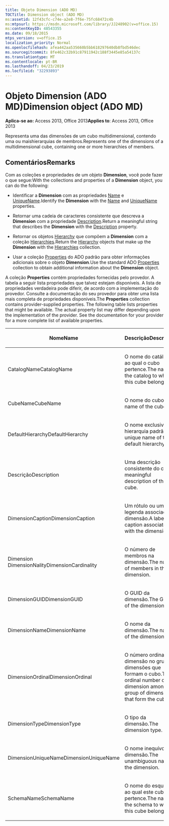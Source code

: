 ```yaml
---
title: Objeto Dimension (ADO MD)
TOCTitle: Dimension object (ADO MD)
ms:assetid: 12f43cfc-c74e-a2e8-7f6e-75fc68472c4b
ms:mtpsurl: https://msdn.microsoft.com/library/JJ248902(v=office.15)
ms:contentKeyID: 48543355
ms.date: 09/18/2015
mtps_version: v=office.15
localization_priority: Normal
ms.openlocfilehash: afea442aa535660b5bb618297640db8fbd546dec
ms.sourcegitcommit: 8fe462c32b91c87911942c188f3445e85a54137c
ms.translationtype: MT
ms.contentlocale: pt-BR
ms.lasthandoff: 04/23/2019
ms.locfileid: "32293893"
---
```

# <a name="dimension-object-ado-md"></a><span data-ttu-id="77e1b-102">Objeto Dimension (ADO MD)</span><span class="sxs-lookup"><span data-stu-id="77e1b-102">Dimension object (ADO MD)</span></span>


<span data-ttu-id="77e1b-103">**Aplica-se ao:** Access 2013, Office 2013</span><span class="sxs-lookup"><span data-stu-id="77e1b-103">**Applies to**: Access 2013, Office 2013</span></span>

<span data-ttu-id="77e1b-104">Representa uma das dimensões de um cubo multidimensional, contendo uma ou maishierarquias de membros.</span><span class="sxs-lookup"><span data-stu-id="77e1b-104">Represents one of the dimensions of a multidimensional cube, containing one or more hierarchies of members.</span></span>

## <a name="remarks"></a><span data-ttu-id="77e1b-105">Comentários</span><span class="sxs-lookup"><span data-stu-id="77e1b-105">Remarks</span></span>

<span data-ttu-id="77e1b-106">Com as coleções e propriedades de um objeto **Dimension**, você pode fazer o que segue:</span><span class="sxs-lookup"><span data-stu-id="77e1b-106">With the collections and properties of a **Dimension** object, you can do the following:</span></span>

  - <span data-ttu-id="77e1b-107">Identificar a **Dimension** com as propriedades [Name](name-property-ado-md.md) e [UniqueName](uniquename-property-ado-md.md).</span><span class="sxs-lookup"><span data-stu-id="77e1b-107">Identify the **Dimension** with the [Name](name-property-ado-md.md) and [UniqueName](uniquename-property-ado-md.md) properties.</span></span>

  - <span data-ttu-id="77e1b-108">Retornar uma cadeia de caracteres consistente que descreva a **Dimension** com a propriedade [Description](description-property-ado-md.md).</span><span class="sxs-lookup"><span data-stu-id="77e1b-108">Return a meaningful string that describes the **Dimension** with the [Description](description-property-ado-md.md) property.</span></span>

  - <span data-ttu-id="77e1b-109">Retornar os objetos [Hierarchy](hierarchy-object-ado-md.md) que compõem a **Dimension** com a coleção [Hierarchies](hierarchies-collection-ado-md.md).</span><span class="sxs-lookup"><span data-stu-id="77e1b-109">Return the [Hierarchy](hierarchy-object-ado-md.md) objects that make up the **Dimension** with the [Hierarchies](hierarchies-collection-ado-md.md) collection.</span></span>

  - <span data-ttu-id="77e1b-110">Usar a coleção [Properties](properties-collection-ado.md) do ADO padrão para obter informações adicionais sobre o objeto **Dimension**.</span><span class="sxs-lookup"><span data-stu-id="77e1b-110">Use the standard ADO [Properties](properties-collection-ado.md) collection to obtain additional information about the **Dimension** object.</span></span>

<span data-ttu-id="77e1b-p101">A coleção **Properties** contém propriedades fornecidas pelo provedor. A tabela a seguir lista propriedades que talvez estejam disponíveis. A lista de propriedades verdadeira pode diferir, de acordo com a implementação do provedor. Consulte a documentação do seu provedor para obter uma lista mais completa de propriedades disponíveis.</span><span class="sxs-lookup"><span data-stu-id="77e1b-p101">The **Properties** collection contains provider-supplied properties. The following table lists properties that might be available. The actual property list may differ depending upon the implementation of the provider. See the documentation for your provider for a more complete list of available properties.</span></span>

<table>
<colgroup>
<col style="width: 50%" />
<col style="width: 50%" />
</colgroup>
<thead>
<tr class="header">
<th><p><span data-ttu-id="77e1b-115">Nome</span><span class="sxs-lookup"><span data-stu-id="77e1b-115">Name</span></span></p></th>
<th><p><span data-ttu-id="77e1b-116">Descrição</span><span class="sxs-lookup"><span data-stu-id="77e1b-116">Description</span></span></p></th>
</tr>
</thead>
<tbody>
<tr class="odd">
<td><p><span data-ttu-id="77e1b-117">CatalogName</span><span class="sxs-lookup"><span data-stu-id="77e1b-117">CatalogName</span></span></p></td>
<td><p><span data-ttu-id="77e1b-118">O nome do catálogo ao qual o cubo pertence.</span><span class="sxs-lookup"><span data-stu-id="77e1b-118">The name of the catalog to which this cube belongs.</span></span></p></td>
</tr>
<tr class="even">
<td><p><span data-ttu-id="77e1b-119">CubeName</span><span class="sxs-lookup"><span data-stu-id="77e1b-119">CubeName</span></span></p></td>
<td><p><span data-ttu-id="77e1b-120">O nome do cubo.</span><span class="sxs-lookup"><span data-stu-id="77e1b-120">The name of the cube.</span></span></p></td>
</tr>
<tr class="odd">
<td><p><span data-ttu-id="77e1b-121">DefaultHierarchy</span><span class="sxs-lookup"><span data-stu-id="77e1b-121">DefaultHierarchy</span></span></p></td>
<td><p><span data-ttu-id="77e1b-122">O nome exclusivo da hierarquia padrão.</span><span class="sxs-lookup"><span data-stu-id="77e1b-122">The unique name of the default hierarchy.</span></span></p></td>
</tr>
<tr class="even">
<td><p><span data-ttu-id="77e1b-123">Descrição</span><span class="sxs-lookup"><span data-stu-id="77e1b-123">Description</span></span></p></td>
<td><p><span data-ttu-id="77e1b-124">Uma descrição consistente do cubo.</span><span class="sxs-lookup"><span data-stu-id="77e1b-124">A meaningful description of the cube.</span></span></p></td>
</tr>
<tr class="odd">
<td><p><span data-ttu-id="77e1b-125">DimensionCaption</span><span class="sxs-lookup"><span data-stu-id="77e1b-125">DimensionCaption</span></span></p></td>
<td><p><span data-ttu-id="77e1b-126">Um rótulo ou uma legenda associada à dimensão.</span><span class="sxs-lookup"><span data-stu-id="77e1b-126">A label or caption associated with the dimension.</span></span></p></td>
</tr>
<tr class="even">
<td><p><span data-ttu-id="77e1b-127">Dimension DimensionNality</span><span class="sxs-lookup"><span data-stu-id="77e1b-127">DimensionCardinality</span></span></p></td>
<td><p><span data-ttu-id="77e1b-128">O número de membros na dimensão.</span><span class="sxs-lookup"><span data-stu-id="77e1b-128">The number of members in the dimension.</span></span></p></td>
</tr>
<tr class="odd">
<td><p><span data-ttu-id="77e1b-129">DimensionGUID</span><span class="sxs-lookup"><span data-stu-id="77e1b-129">DimensionGUID</span></span></p></td>
<td><p><span data-ttu-id="77e1b-130">O GUID da dimensão.</span><span class="sxs-lookup"><span data-stu-id="77e1b-130">The GUID of the dimension.</span></span></p></td>
</tr>
<tr class="even">
<td><p><span data-ttu-id="77e1b-131">DimensionName</span><span class="sxs-lookup"><span data-stu-id="77e1b-131">DimensionName</span></span></p></td>
<td><p><span data-ttu-id="77e1b-132">O nome da dimensão.</span><span class="sxs-lookup"><span data-stu-id="77e1b-132">The name of the dimension.</span></span></p></td>
</tr>
<tr class="odd">
<td><p><span data-ttu-id="77e1b-133">DimensionOrdinal</span><span class="sxs-lookup"><span data-stu-id="77e1b-133">DimensionOrdinal</span></span></p></td>
<td><p><span data-ttu-id="77e1b-134">O número ordinal da dimensão no grupo de dimensões que formam o cubo.</span><span class="sxs-lookup"><span data-stu-id="77e1b-134">The ordinal number of the dimension among the group of dimensions that form the cube.</span></span></p></td>
</tr>
<tr class="even">
<td><p><span data-ttu-id="77e1b-135">DimensionType</span><span class="sxs-lookup"><span data-stu-id="77e1b-135">DimensionType</span></span></p></td>
<td><p><span data-ttu-id="77e1b-136">O tipo da dimensão.</span><span class="sxs-lookup"><span data-stu-id="77e1b-136">The dimension type.</span></span></p></td>
</tr>
<tr class="odd">
<td><p><span data-ttu-id="77e1b-137">DimensionUniqueName</span><span class="sxs-lookup"><span data-stu-id="77e1b-137">DimensionUniqueName</span></span></p></td>
<td><p><span data-ttu-id="77e1b-138">O nome inequívoco da dimensão.</span><span class="sxs-lookup"><span data-stu-id="77e1b-138">The unambiguous name of the dimension.</span></span></p></td>
</tr>
<tr class="even">
<td><p><span data-ttu-id="77e1b-139">SchemaName</span><span class="sxs-lookup"><span data-stu-id="77e1b-139">SchemaName</span></span></p></td>
<td><p><span data-ttu-id="77e1b-140">O nome do esquema ao qual este cubo pertence.</span><span class="sxs-lookup"><span data-stu-id="77e1b-140">The name of the schema to which this cube belongs.</span></span></p></td>
</tr>
</tbody>
</table>

